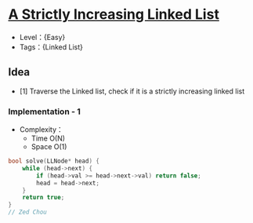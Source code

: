 # [A Strictly Increasing Linked List](https://binarysearch.com/problems/A-Strictly-Increasing-Linked-List)

- Level：{Easy}
- Tags：{Linked List}

## Idea

- [1] Traverse the Linked list, check if it is a strictly increasing linked list

### Implementation - 1

- Complexity：
  - Time O(N)
  - Space O(1)

``` c++
bool solve(LLNode* head) {
    while (head->next) {
        if (head->val >= head->next->val) return false;
        head = head->next;
    }
    return true;
}
// Zed Chou
```

